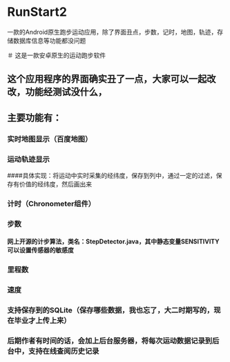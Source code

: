 # RunStart2
一款的Android原生跑步运动应用，除了界面丑点，步数，记时，地图，轨迹，存储数据库信息等功能都没问题


＃ 这是一款安卓原生的运动跑步软件

## 这个应用程序的界面确实丑了一点，大家可以一起改改，功能经测试没什么，

## 主要功能有：
  ### 实时地图显示（百度地图）
  ### 运动轨迹显示
  ####具体实现：将运动中实时采集的经纬度，保存到列中，通过一定的过滤，保存有价值的经纬度，然后画出来
  ### 计时（Chronometer组件）
  ### 步数 
  #### 网上开源的计步算法，类名：StepDetector.java，其中静态变量SENSITIVITY可以设置传感器的敏感度

### 里程数

### 速度

### 支持保存到的SQLite（保存哪些数据，我也忘了，大二时期写的，现在毕业才上传上来）

### 后期作者有时间的话，会加上后台服务器，将每次运动数据记录到后台中，支持在线查阅历史记录
